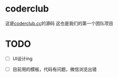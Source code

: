 # coderclub

  这是[coderclub.cc][1]的源码
  这也是我们的第一个团队项目

# TODO

- [ ] UI设计ing
- [ ] 目前用的模板，代码有问题，微信浏览出错



[1]:http://coderclub.cc/
